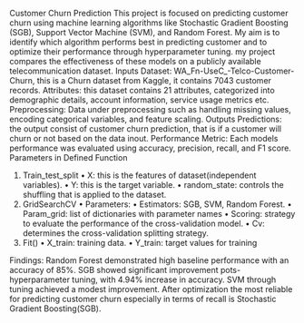 Customer Churn Prediction
This project is focused on predicting customer churn using machine learning algorithms like Stochastic Gradient Boosting (SGB), Support Vector Machine (SVM), and Random Forest. My aim is to identify which algorithm performs best in predicting customer and to optimize their performance through hyperparameter tuning. my project compares the effectiveness of these models on a publicly available telecommunication dataset.
Inputs
Dataset:  WA_Fn-UseC_-Telco-Customer-Churn, this is a Churn dataset from Kaggle, it contains 7043 customer records.
Attributes: this dataset contains 21 attributes, categorized into demographic details, account information, service usage metrics etc.
Preprocessing: Data under preprocessing such as handling missing values, encoding categorical variables, and feature scaling.
Outputs
Predictions: the output consist of customer churn prediction, that is if a customer will churn or not based on the data inout.
Performance Metric: Each models performance was evaluated using accuracy, precision, recall, and F1 score.
Parameters in Defined Function
1.	Train_test_split
•	X: this is the features of dataset(independent variables).
•	Y: this is the target variable.
•	random_state: controls the shuffling that is applied to the dataset.
2.	GridSearchCV
•	Parameters:
•	Estimators: SGB, SVM, Random Forest.
•	Param_grid: list of dictionaries with parameter names
•	Scoring: strategy to evaluate the performance of the cross-validation model.
•	Cv: determines the cross-validation splitting strategy.
3.	Fit()
•	X_train: training data.
•	Y_train: target values for training

Findings: Random Forest demonstrated high baseline performance with an accuracy of 85%. SGB showed significant improvement pots-hyperparameter tuning, with 4.94% increase in accuracy. SVM through tuning achieved a modest improvement. After optimization the most reliable for predicting customer churn especially in terms of recall is Stochastic Gradient Boosting(SGB).
